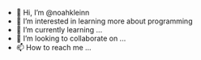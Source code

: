 - 👋 Hi, I’m @noahkleinn
- 👀 I’m interested in learning more about programming
- 🌱 I’m currently learning ...
- 💞️ I’m looking to collaborate on ...
- 📫 How to reach me ...

<!---
noahkleinn/noahkleinn is a ✨ special ✨ repository because its `README.md` (this file) appears on your GitHub profile.
You can click the Preview link to take a look at your changes.
--->
